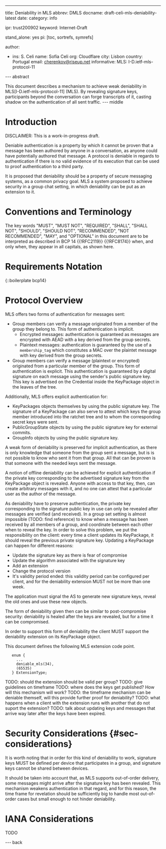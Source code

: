 ---
title: Deniability in MLS
abbrev: DMLS
docname: draft-celi-mls-deniability-latest
date:
category: info

ipr: trust200902
keyword: Internet-Draft

stand_alone: yes
pi: [toc, sortrefs, symrefs]

author:
 -  ins: S. Celi
    name: Sofía Celi
    org: Cloudflare
    city: Lisbon
    country: Portugal
    email: cherenkov@riseup.net
informative:
  MLS: I-D.ietf-mls-protocol-11

--- abstract

This document describes a mechanism to achieve weak deniability
in MLS[I-D.ietf-mls-protocol-11] (MLS).  By revealing signature keys,
participants beyond the conversation can forge transcripts of it,
casting shadow on the authentication of all sent traffic.
--- middle

# Introduction

DISCLAIMER: This is a work-in-progress draft.

Deniable authentication is a property by which it cannot be proven
that a message has been authored by anyone in a conversation, as
anyone could have potentially authored that message. A protocol
is deniable in regards to authentication if there is no valid
evidence of its execution that can be used to proof authentication
to a third party.

It is proposed that deniability should be a property of secure
messaging systems, as a common privacy goal. MLS a system proposed
to achieve security in a group chat setting, in which deniability
can be put as an extension to it.

# Conventions and Terminology

The key words "MUST", "MUST NOT", "REQUIRED", "SHALL", "SHALL NOT",
"SHOULD", "SHOULD NOT", "RECOMMENDED", "NOT RECOMMENDED", "MAY", and
"OPTIONAL" in this document are to be interpreted as described in BCP
14 {{!RFC2119}} {{!RFC8174}} when, and only when, they appear in all
capitals, as shown here.

# Requirements Notation

{::boilerplate bcp14}

# Protocol Overview

MLS offers two forms of authentication for messages sent:

* Group members can verify a message originated from a member of the group
  they belong to. This form of authentication is implicit.
  * Encrypted messages: authentication is guaranteed as messages are
    encrypted with AEAD with a key derived from the group secrets.
  * Plaintext messages: authentication is guaranteed by the use of
    a `membership_tag` which constitutes a MAC over the plaintet message
    with key derived from the group secrets.
* Group members can verify a message (plaintext or encrypted) originated
  from a particular member of the group. This form of authentication is
  explicit. This authentication is guaranteed by a digital signature on
  each message using the sender's public signature key. This key
  is advertised on the Credential inside the KeyPackage object in the
  leaves of the tree.

Additionally, MLS offers explicit authentication for:

* KeyPackages objects themselves by using the public signature key.
  The signature of a KeyPackage can also serve to attest which keys
  the group member introduced into the ratchet tree and to whom the
  corresponding secret keys were sent.
* PublicGroupState objects by using the public signature key for
  external commits.
* GroupInfo objects by using the public signature key.

A weak form of deniability is preserved for implicit authentication, as
there is only knowledge that someone from the group sent a message, but
is is not possible to know who sent it from that group. All that can
be proven is that someone with the needed keys sent the message.

A notion of offline deniability can be achieved for explicit
authentication if the private key corresponding to the advertised
signature key from the KeyPackage object is revealed. Anyone with
access to that key, then, can create arbitrary messages with it,
and no one can attest that a particular user as the author of the
message.

As deniability have to preserve authentication, the private key
corresponding to the signature public key in use can only be
revealed after messages are verified (and received). In a group
set setting is almost impossible (TODO: find reference) to know
when a message has been received by all members of a group, and
coordinate between each other when to reveal the key. In order
to solve this problem, we put the responsibility on the client:
every time a client updates its KeyPackage, it should reveal the
previous private signature key. Updating a KeyPackage can happen
for different reasons:

* Update the signature key as there is fear of compromise
* Update the algorithm associated with the signature key
* Add an extension
* Change the protocol version
* It's validity period ended: this validity period can be configured
  per client, and for the deniability extension MUST not be more
  than one week.

The application must signal the AS to generate new signature keys,
reveal the old ones and use these new objects.

The form of deniability given then can be similar to post-compromise
security: deniability is healed after the keys are revealed, but
for a time it can be compromised.

In order to support this form of deniability the client MUST support
the deniability extension on its KeyPackage object.

This document defines the following MLS extension code point.

~~~~~~~~~~
   enum {
     ...
     deniable_mls(34),
     (65535)
   } ExtensionType;
~~~~~~~~~~

TODO: should the extension should be valid per group?
TODO: give guidelines on timeframe
TODO: where does the keys get published? How will this mechanism will work?
TODO: the timeframe mechanism can be deniable themself, will this provide
      further proof for deniability?
TODO: what happens when a client with the extension runs with another that
      do not suport the extension?
TODO: talk about updating keys and messages that arrive way later after
the keys have been expired.

# Security Considerations {#sec-considerations}

It is worth noting that in order for this kind of deniability to work,
signature keys MUST be defined per device that participates in a group, and
signature keys cannot be shared between devices.

It should be taken into account that, as MLS supports out-of-order delivery,
some messages might arrive after the signature key has been revealed.
This mechanism weakens authentication in that regard, and for this
reason, the time frame for revelation should be sufficiently big to handle
most out-of-order cases but small enough to not hinder deniability.

# IANA Considerations

TODO

--- back
